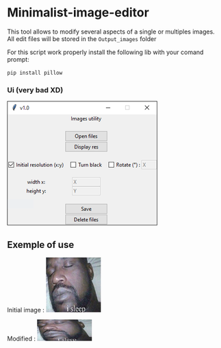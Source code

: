 # Minimalist-image-editor
This tool allows to modify several aspects of a single or multiples images. 
All edit files will be stored in the `Output_images` folder

For this script work properly install the following lib with your comand prompt:
```
pip install pillow
```

### Ui (very bad XD)
![](https://raw.githubusercontent.com/ZombarDu88/Minimalist-image-editor/main/images/Software.PNG)

## Exemple of use
Initial image : ![](https://raw.githubusercontent.com/ZombarDu88/Minimalist-image-editor/main/images/snore%20mimimimi%20base.png)

Modified : ![](https://raw.githubusercontent.com/ZombarDu88/Minimalist-image-editor/main/images/snore%20mimimimi%20(128x50).png)

